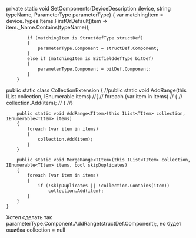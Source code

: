 private static void SetComponents(DeviceDescription device, string typeName, ParameterType parameterType)
        {
            var matchingItem = device.Types.Items.FirstOrDefault(item => item._Name.Contains(typeName));

            if (matchingItem is StructdefType structDef)
            {
                parameterType.Component = structDef.Component;
            }
            else if (matchingItem is BitfielddefType bitDef)
            {
                parameterType.Component = bitDef.Component;
            }
        }

 public static class CollectionExtension
    {
        //public static void AddRange(this IList collection, IEnumerable items)
        //{
        //    foreach (var item in items)
        //    {
        //        collection.Add(item);
        //    }
        //}

        public static void AddRange<TItem>(this IList<TItem> collection, IEnumerable<TItem> items)
        {
            foreach (var item in items)
            {
                collection.Add(item);
            }
        }

        public static void MergeRange<TItem>(this IList<TItem> collection, IEnumerable<TItem> items, bool skipDuplicates)
        {
            foreach (var item in items)
            {
                if (!skipDuplicates || !collection.Contains(item))
                    collection.Add(item);
            }
        }
    }


Хотел сделать так parameterType.Component.AddRange(structDef.Component);, но будет ошибка collection = null
